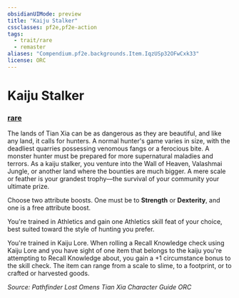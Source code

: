 ```yaml
---
obsidianUIMode: preview
title: "Kaiju Stalker"
cssclasses: pf2e,pf2e-action
tags:
  - trait/rare
  - remaster
aliases: "Compendium.pf2e.backgrounds.Item.IqzUSp32OFwCxk33"
license: ORC
---
```

# Kaiju Stalker

### [rare](rare "Rare Rarity Trait")






The lands of Tian Xia can be as dangerous as they are beautiful, and like any land, it calls for hunters. A normal hunter's game varies in size, with the deadliest quarries possessing venomous fangs or a ferocious bite. A monster hunter must be prepared for more supernatural maladies and terrors. As a kaiju stalker, you venture into the Wall of Heaven, Valashmai Jungle, or another land where the bounties are much bigger. A mere scale or feather is your grandest trophy—the survival of your community your ultimate prize.

Choose two attribute boosts. One must be to **Strength** or **Dexterity**, and one is a free attribute boost.

You're trained in Athletics and gain one Athletics skill feat of your choice, best suited toward the style of hunting you prefer.

You're trained in Kaiju Lore. When rolling a Recall Knowledge check using Kaiju Lore and you have sight of one item that belongs to the kaiju you're attempting to Recall Knowledge about, you gain a +1 circumstance bonus to the skill check. The item can range from a scale to slime, to a footprint, or to crafted or harvested goods.

*Source: Pathfinder Lost Omens Tian Xia Character Guide*
*ORC*